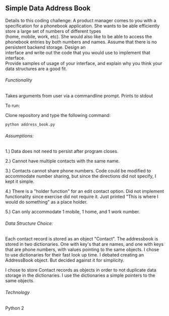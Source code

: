 Simple Data Address Book
----------------

Details to this coding challenge:
A product manager comes	to you with a specification	for	a phonebook	application.
She	wants	to	be	able efficiently store a large set of numbers of different types	
(home, mobile, work, etc).	She	would also like	to	be	able to	access	the	phonebook entries 
by both numbers	and	names.	Assume that	there is no	persistent	backend	storage. Design	an	
interface and write out	the	code that you would	use	to implement that interface.	
Provide	samples	of usage of	your interface,	and	explain	why	you	think your data structures are a good fit.


###### Functionality

Takes arguments from user via a commandline prompt.
Prints to stdout

To run:

Clone repository and type the following command:

	python address_book.py


###### Assumptions:

1.) Data does not need to persist after program closes.

2.) Cannot have multiple contacts with the same name.

3.) Contacts cannot share phone numbers.  Code could be modified to accommodate number sharing, but since
the directions did not specify, I kept it simple.

4.) There is a "holder function" for an edit contact option. Did not implement functionality since exercise did not require it. Just printed "This is where I would do something" as a place holder.

5.) Can only accommodate 1 mobile, 1 home, and 1 work number.  

###### Data Structure Choice:

Each contact record is stored as an object "Contact".
The addressbook is stored in two dictionaries. One with key's that are names, and one with keys that are phone numbers, with values pointing to the same objects.  I chose to use dictionaries for their fast look up time.  I debated creating an AddressBook object. But decided against it for simplicity.

I chose to store Contact records as objects in order to not duplicate data storage in the dictionaries. I use the dictionaries a simple pointers to the same objects.

###### Technology
Python 2
